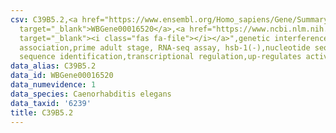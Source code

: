 ```yaml
---
csv: C39B5.2,<a href="https://www.ensembl.org/Homo_sapiens/Gene/Summary?db=core;g=WBGene00016520"
  target="_blank">WBGene00016520</a>,<a href="https://www.ncbi.nlm.nih.gov/pubmed/30894454"
  target="_blank"><i class="fas fa-file"></i></a>",genetic interference,functional
  association,prime adult stage, RNA-seq assay, hsb-1(-),nucleotide sequence identification,nucleotide
  sequence identification,transcriptional regulation,up-regulates activity
data_alias: C39B5.2
data_id: WBGene00016520
data_numevidence: 1
data_species: Caenorhabditis elegans
data_taxid: '6239'
title: C39B5.2
---
```

